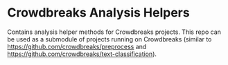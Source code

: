 # Crowdbreaks Analysis Helpers

Contains analysis helper methods for Crowdbreaks projects. This repo can be used as a submodule of projects running on Crowdbreaks (similar to https://github.com/crowdbreaks/preprocess and https://github.com/crowdbreaks/text-classification).
